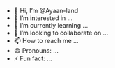 - 👋 Hi, I’m @Ayaan-land
- 👀 I’m interested in ...
- 🌱 I’m currently learning ...
- 💞️ I’m looking to collaborate on ...
- 📫 How to reach me ...
- 😄 Pronouns: ...
- ⚡ Fun fact: ...

<!---
Ayaan-land/Ayaan-land is a ✨ special ✨ repository because its `README.md` (this file) appears on your GitHub profile.
You can click the Preview link to take a look at your changes.
--->
